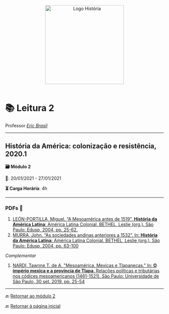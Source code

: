 <div align="center"><img src="imagens/../../imagens/LOGO-HISTÓRIA-BA-novo.png" width= "250" alt="Logo História" title="Logotipo do Curso de História, BA, UNILAB"/></div>

<br>

# 📚 Leitura 2

Professor [_Eric Brasil_](https://ericbrasiln.github.io)

---

## História da América: colonização e resistência, 2020.1

**🗃️ Módulo 2**

**📅️**: 20/01/2021 - 27/01/2021

**⏳️ Carga Horária**: 4h

---

### PDFs 📎️

1. [LEÓN-PORTILLA, Miguel. “A Mesoamérica antes de 1519”. **História da América Latina**: América Latina Colonial. BETHEL, Leslie (org.). São Paulo: Edusp, 2004, pp. 25-62.](../textos/mod_2/PORTILLA.pdf)
2. [MURRA, John. “As sociedades andinas anteriores a 1532”. In: **História da América Latina**: América Latina Colonial. BETHEL, Leslie (org.). São Paulo: Edusp, 2004, pp. 63-100](../textos/mod_2/MURRA.pdf)

_Complementar_
1. [NARDI, Tawnne T. de A. "Mesoamérica, Mexicas e Tlapanecas." In: **O império mexica e a província de Tlapa**. Relações políticas e tributárias nos códices mesoamericanos (1461-1521). São Paulo: Universidade de São Paulo, 30 set. 2019. pp. 25-54](../textos/mod_2/NARDI.pdf)

---
🔙️ [Retornar ao módulo 2](../modulo2/m2.md)

🔙️ [Retornar à página inicial](http://ericbrasiln.github.io/cclhm0057_ihl)